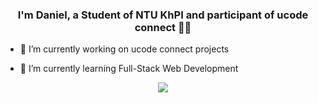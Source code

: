 ### <div align="center">I'm Daniel, a Student of NTU KhPI and participant of ucode connect 👨‍💻</div>  
  

- 🔭 I’m currently working on ucode connect projects  
  

- 🌱 I’m currently learning Full-Stack Web Development 
 
<p align="center">
  <a href="https://skillicons.dev">
    <img src="https://skillicons.dev/icons?i=html,css,js,c,cpp,git,java,linux" />
  </a>
</p>

<br/>  

